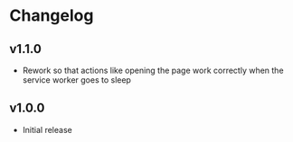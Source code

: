 # Changelog

## v1.1.0

- Rework so that actions like opening the page work correctly when the service worker goes to sleep

## v1.0.0

- Initial release
